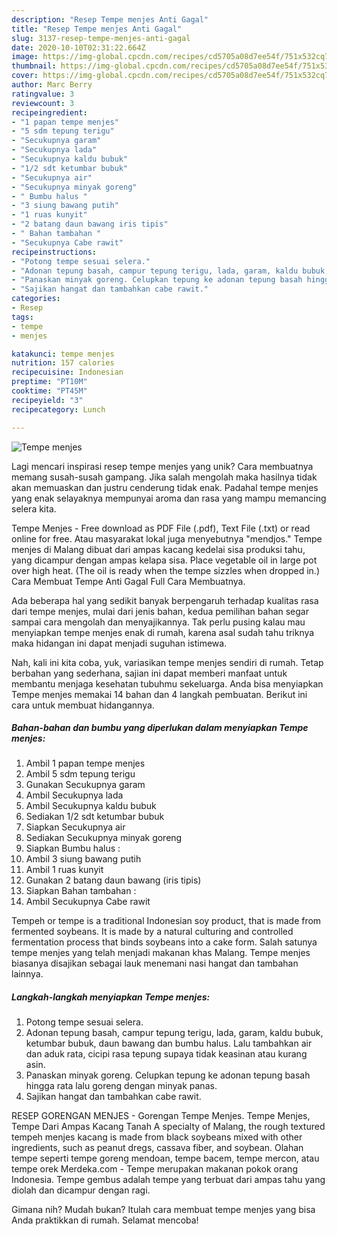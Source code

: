 ```yaml
---
description: "Resep Tempe menjes Anti Gagal"
title: "Resep Tempe menjes Anti Gagal"
slug: 3137-resep-tempe-menjes-anti-gagal
date: 2020-10-10T02:31:22.664Z
image: https://img-global.cpcdn.com/recipes/cd5705a08d7ee54f/751x532cq70/tempe-menjes-foto-resep-utama.jpg
thumbnail: https://img-global.cpcdn.com/recipes/cd5705a08d7ee54f/751x532cq70/tempe-menjes-foto-resep-utama.jpg
cover: https://img-global.cpcdn.com/recipes/cd5705a08d7ee54f/751x532cq70/tempe-menjes-foto-resep-utama.jpg
author: Marc Berry
ratingvalue: 3
reviewcount: 3
recipeingredient:
- "1 papan tempe menjes"
- "5 sdm tepung terigu"
- "Secukupnya garam"
- "Secukupnya lada"
- "Secukupnya kaldu bubuk"
- "1/2 sdt ketumbar bubuk"
- "Secukupnya air"
- "Secukupnya minyak goreng"
- " Bumbu halus "
- "3 siung bawang putih"
- "1 ruas kunyit"
- "2 batang daun bawang iris tipis"
- " Bahan tambahan "
- "Secukupnya Cabe rawit"
recipeinstructions:
- "Potong tempe sesuai selera."
- "Adonan tepung basah, campur tepung terigu, lada, garam, kaldu bubuk, ketumbar bubuk, daun bawang dan bumbu halus. Lalu tambahkan air dan aduk rata, cicipi rasa tepung supaya tidak keasinan atau kurang asin."
- "Panaskan minyak goreng. Celupkan tepung ke adonan tepung basah hingga rata lalu goreng dengan minyak panas."
- "Sajikan hangat dan tambahkan cabe rawit."
categories:
- Resep
tags:
- tempe
- menjes

katakunci: tempe menjes 
nutrition: 157 calories
recipecuisine: Indonesian
preptime: "PT10M"
cooktime: "PT45M"
recipeyield: "3"
recipecategory: Lunch

---
```



![Tempe menjes](https://img-global.cpcdn.com/recipes/cd5705a08d7ee54f/751x532cq70/tempe-menjes-foto-resep-utama.jpg)

Lagi mencari inspirasi resep tempe menjes yang unik? Cara membuatnya memang susah-susah gampang. Jika salah mengolah maka hasilnya tidak akan memuaskan dan justru cenderung tidak enak. Padahal tempe menjes yang enak selayaknya mempunyai aroma dan rasa yang mampu memancing selera kita.

Tempe Menjes - Free download as PDF File (.pdf), Text File (.txt) or read online for free. Atau masyarakat lokal juga menyebutnya &#34;mendjos.&#34; Tempe menjes di Malang dibuat dari ampas kacang kedelai sisa produksi tahu, yang dicampur dengan ampas kelapa sisa. Place vegetable oil in large pot over high heat. (The oil is ready when the tempe sizzles when dropped in.) Cara Membuat Tempe Anti Gagal Full Cara Membuatnya.

Ada beberapa hal yang sedikit banyak berpengaruh terhadap kualitas rasa dari tempe menjes, mulai dari jenis bahan, kedua pemilihan bahan segar sampai cara mengolah dan menyajikannya. Tak perlu pusing kalau mau menyiapkan tempe menjes enak di rumah, karena asal sudah tahu triknya maka hidangan ini dapat menjadi suguhan istimewa.


Nah, kali ini kita coba, yuk, variasikan tempe menjes sendiri di rumah. Tetap berbahan yang sederhana, sajian ini dapat memberi manfaat untuk membantu menjaga kesehatan tubuhmu sekeluarga. Anda bisa menyiapkan Tempe menjes memakai 14 bahan dan 4 langkah pembuatan. Berikut ini cara untuk membuat hidangannya.

<!--inarticleads1-->

##### Bahan-bahan dan bumbu yang diperlukan dalam menyiapkan Tempe menjes:

1. Ambil 1 papan tempe menjes
1. Ambil 5 sdm tepung terigu
1. Gunakan Secukupnya garam
1. Ambil Secukupnya lada
1. Ambil Secukupnya kaldu bubuk
1. Sediakan 1/2 sdt ketumbar bubuk
1. Siapkan Secukupnya air
1. Sediakan Secukupnya minyak goreng
1. Siapkan  Bumbu halus :
1. Ambil 3 siung bawang putih
1. Ambil 1 ruas kunyit
1. Gunakan 2 batang daun bawang (iris tipis)
1. Siapkan  Bahan tambahan :
1. Ambil Secukupnya Cabe rawit


Tempeh or tempe is a traditional Indonesian soy product, that is made from fermented soybeans. It is made by a natural culturing and controlled fermentation process that binds soybeans into a cake form. Salah satunya tempe menjes yang telah menjadi makanan khas Malang. Tempe menjes biasanya disajikan sebagai lauk menemani nasi hangat dan tambahan lainnya. 

<!--inarticleads2-->

##### Langkah-langkah menyiapkan Tempe menjes:

1. Potong tempe sesuai selera.
1. Adonan tepung basah, campur tepung terigu, lada, garam, kaldu bubuk, ketumbar bubuk, daun bawang dan bumbu halus. Lalu tambahkan air dan aduk rata, cicipi rasa tepung supaya tidak keasinan atau kurang asin.
1. Panaskan minyak goreng. Celupkan tepung ke adonan tepung basah hingga rata lalu goreng dengan minyak panas.
1. Sajikan hangat dan tambahkan cabe rawit.


RESEP GORENGAN MENJES - Gorengan Tempe Menjes. Tempe Menjes, Tempe Dari Ampas Kacang Tanah A specialty of Malang, the rough textured tempeh menjes kacang is made from black soybeans mixed with other ingredients, such as peanut dregs, cassava fiber, and soybean. Olahan tempe seperti tempe goreng mendoan, tempe bacem, tempe mercon, atau tempe orek Merdeka.com - Tempe merupakan makanan pokok orang Indonesia. Tempe gembus adalah tempe yang terbuat dari ampas tahu yang diolah dan dicampur dengan ragi. 

Gimana nih? Mudah bukan? Itulah cara membuat tempe menjes yang bisa Anda praktikkan di rumah. Selamat mencoba!
